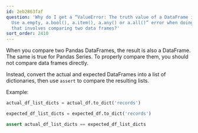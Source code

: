 ```yaml
---
id: 2eb2863faf
question: 'Why do I get a “ValueError: The truth value of a DataFrame is ambiguous.
  Use a.empty, a.bool(), a.item(), a.any() or a.all()” error when doing unit test
  that involves comparing two data frames?'
sort_order: 2410
---
```


When you compare two Pandas DataFrames, the result is also a DataFrame. The same is true for Pandas Series. To properly compare them, you should not compare data frames directly.

Instead, convert the actual and expected DataFrames into a list of dictionaries, then use `assert` to compare the resulting lists.

Example:

```python
actual_df_list_dicts = actual_df.to_dict('records')

expected_df_list_dicts = expected_df.to_dict('records')

assert actual_df_list_dicts == expected_df_list_dicts
```